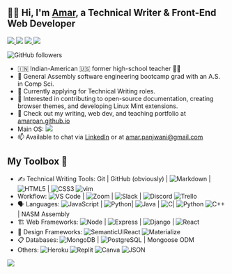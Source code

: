 ## 👋🏽 Hi, I'm [Amar](https://www.linkedin.com/in/amarpan), a Technical Writer & Front-End Web Developer
<a href="https://amarpan.github.io/">
    <img src="https://img.shields.io/badge/website-000000?style=for-the-badge&logo=About.me&logoColor=whitelabel=test">
  </a>   
  <a href="https://www.linkedin.com/in/amarpan/"><img src="https://img.shields.io/badge/-amarpan-blue?style=flat&logo=Linkedin&logoColor=white"></a> <a href="mailto:amar.panjwani@gmail.com">
    <img src="https://img.shields.io/badge/-amar.panjwani-c14438?style=flat&logo=Gmail&logoColor=white">
  </a>
  <a href="https://medium.com/@amarpan">
    <img src="https://img.shields.io/badge/amarpan-12100E?style=for-the-badge&logo=medium&logoColor=white">
  </a>
  
  ![GitHub followers](https://img.shields.io/github/followers/amarpan?style=social)
  
   
- 🇮🇳 Indian-American :us: former high-school teacher :man_teacher:
- 🔭 General Assembly software engineering bootcamp grad with an A.S. in Comp Sci.
- 🌱 Currently applying for Technical Writing roles.
- 🧠  Interested in contributing to open-source documentation, creating browser themes, and developing Linux Mint extensions.   
- :briefcase:    Check out my writing, web dev, and teaching portfolio at [amarpan.github.io](https://amarpan.github.io)
- Main OS: ![](https://img.shields.io/badge/Linux_Mint-87CF3E?style=for-the-badge&logo=linux-mint&logoColor=white)
- 📫 Available to chat via [LinkedIn](https://www.linkedin.com/in/amarpan)  or at amar.panjwani@gmail.com
<!-- 👯 I’m looking to collaborate on ... -->
<!-- 🤔 I’m looking for help with ... -->
<!-- [![Anurag's GitHub stats](https://github-readme-stats.vercel.app/api?username=amarpan)](https://github.com/anuraghazra/github-readme-stats) -->

## My Toolbox 🧰
- ✍️   Technical Writing Tools:      		 Git | GitHub (obviously) | ![Markdown](https://img.shields.io/badge/Markdown-000000?style=for-the-badge&logo=markdown&logoColor=white) | ![HTML5](https://img.shields.io/badge/HTML5-E34F26?style=for-the-badge&logo=html5&logoColor=white) | ![CSS3](https://img.shields.io/badge/CSS3-1572B6?style=for-the-badge&logo=css3&logoColor=white) ![vim](https://img.shields.io/badge/VIM-%2311AB00.svg?&style=for-the-badge&logo=vim&logoColor=white)
- Workflow: ![VS Code](https://img.shields.io/badge/Visual_Studio_Code-0078D4?style=for-the-badge&logo=visual%20studio%20code&logoColor=white) | ![Zoom](https://img.shields.io/badge/Zoom-2D8CFF?style=for-the-badge&logo=zoom&logoColor=white) | ![Slack](https://img.shields.io/badge/Slack-4A154B?style=for-the-badge&logo=slack&logoColor=white) | ![Discord](https://img.shields.io/badge/Discord-7289DA?style=for-the-badge&logo=discord&logoColor=white) ![Trello](https://img.shields.io/badge/Trello-0052CC?style=for-the-badge&logo=trello&logoColor=white)   
- :speaking_head:  Languages:  		![JavaScript](https://img.shields.io/badge/JavaScript-323330?style=for-the-badge&logo=javascript&logoColor=F7DF1E) | ![Python](https://img.shields.io/badge/Python-FFD43B?style=for-the-badge&logo=python&logoColor=darkgreen)| ![Java](https://img.shields.io/badge/Java-ED8B00?style=for-the-badge&logo=java&logoColor=white)  | ![C](https://img.shields.io/badge/C-00599C?style=for-the-badge&logo=c&logoColor=white)| ![Python](https://img.shields.io/badge/-C-333?style=flat&logo=c) ![C++](https://img.shields.io/badge/C%2B%2B-00599C?style=for-the-badge&logo=c%2B%2B&logoColor=white) | NASM Assembly
- 🏗️  Web Frameworks:                       		![Node](https://img.shields.io/badge/Node.js-339933?style=for-the-badge&logo=nodedotjs&logoColor=white) | ![Express](https://img.shields.io/badge/Express.js-000000?style=for-the-badge&logo=express&logoColor=white) | ![Django](https://img.shields.io/badge/Django-092E20?style=for-the-badge&logo=django&logoColor=green) | ![React](https://img.shields.io/badge/React-20232A?style=for-the-badge&logo=react&logoColor=61DAFB)
- 🌈 Design Frameworks: ![SemanticUIReact](https://img.shields.io/badge/semantic%20ui%20react-35BDB2?style=for-the-badge&logo=semanticuireact&logoColor=white) ![Materialize](https://img.shields.io/badge/-materialize--css-ff69b4?style=for-the-badge&logo=materialize--css&logoColor=white)   
- 📋    Databases:                          ![MongoDB](https://img.shields.io/badge/MongoDB-4EA94B?style=for-the-badge&logo=mongodb&logoCo90lor=white) | ![PostgreSQL](https://img.shields.io/badge/PostgreSQL-316192?style=for-the-badge&logo=postgresql&logoColor=white) | Mongoose ODM   
- Others: ![Heroku](https://img.shields.io/badge/Heroku-430098?style=for-the-badge&logo=heroku&logoColor=white) ![Replit](https://img.shields.io/badge/replit-667881?style=for-the-badge&logo=replit&logoColor=white) ![Canva](https://img.shields.io/badge/Canva-%2300C4CC.svg?&style=for-the-badge&logo=Canva&logoColor=white) ![JSON](https://img.shields.io/badge/json-5E5C5C?style=for-the-badge&logo=json&logoColor=white)
<!--![](https://visitor-badge.glitch.me/badge?page_id=sdkdeepa.sdk.deepa) -->
<!-- [![Top Langs](https://github-readme-stats.vercel.app/api/top-langs/?username=amarpan&layout=compact)](https://github.com/amarpan/)       -->  
![](https://visitor-badge.glitch.me/badge?page_id=amarpan.amarpan)
